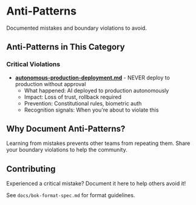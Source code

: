 # Anti-Patterns

Documented mistakes and boundary violations to avoid.

## Anti-Patterns in This Category

### Critical Violations
- **[autonomous-production-deployment.md](./autonomous-production-deployment.md)** - NEVER deploy to production without approval
  - What happened: AI deployed to production autonomously
  - Impact: Loss of trust, rollback required
  - Prevention: Constitutional rules, biometric auth
  - Recognition signals: When you're about to violate this

## Why Document Anti-Patterns?

Learning from mistakes prevents other teams from repeating them. Share your boundary violations to help the community.

## Contributing

Experienced a critical mistake? Document it here to help others avoid it!

See `docs/bok-format-spec.md` for format guidelines.
